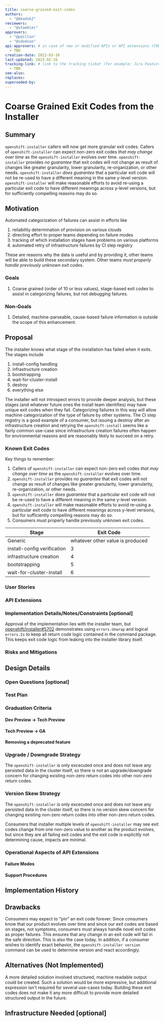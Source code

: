 ```yaml
---
title: coarse-grained-exit-codes
authors:
  - "@deadsk2"
reviewers:
  - "@staebler"
approvers:
  - "@pdillon"
  - "@sdodson"
api-approvers: # in case of new or modified APIs or API extensions (CRDs, aggregated apiservers, webhooks, finalizers)
  - TBD
creation-date: 2022-03-16
last-updated: 2023-02-16
tracking-link: # link to the tracking ticket (for example: Jira Feature or Epic ticket) that corresponds to this enhancement
  - TBD
see-also:
replaces:
superseded-by:
---
```


# Coarse Grained Exit Codes from the Installer

## Summary

`openshift-installer` callers will now get more granular exit codes.
Callers of `openshift-installer` can expect non-zero exit codes *that may change over time* as
the `openshift-installer` evolves over time.
`openshift-installer` provides *no guarantee* that exit codes will not change as result of changes like
greater granularity, lower granularity, re-organization, or other needs.
`openshift-installer` *does guarantee* that a particular exit code will not be re-used to have a
different meaning in the same y-level version.
`openshift-installer` will make reasonable efforts to avoid re-using a particular exit code to have
different meanings across y-level versions, but for sufficiently compelling reasons may do so.

## Motivation

Automated categorization of failures can assist in efforts like
1. reliability determination of provision on various clouds
2. directing effort to proper teams depending on failure modes
3. tracking of which installation stages have problems on various platforms
4. automated retry of infrastructure failures by CI step registry

These are reasons why the data is useful and by providing it, other teams will be able to build these
secondary system.
Other teams *must properly handle previously unknown exit codes*.

### Goals

1. Coarse grained (order of 10 or less values), stage-based exit codes to assist in categorizing
   failures, but not debugging failures.

### Non-Goals

1. Detailed, machine-parseable, cause-based failure information is outside the scope of this enhancement.

## Proposal

The installer knows what stage of the installation has failed when it exits.
The stages include
1. install-config handling
2. infrastructure creation
3. bootstrapping
4. wait-for-cluster-install
5. destroy
6. everything else

The installer will not introspect errors to provide deeper analysis, but these stages (and whatever future
ones the install team identifies) may have unique exit codes when they fail.
Categorizing failures in this way will allow machine categorization of the type of failure by other systems.
The CI step registry is a good example of a consumer, but issuing a destroy after an infrastructure creation
and retrying the `openshift-install` seems like a fairly common use-case since infrastructure creation
failures often happen for environmental reasons and are reasonably likely to succeed on a retry.

### Known Exit Codes

Key things to remember:
1. Callers of `openshift-installer` can expect non-zero exit codes *that may change over time* as
   the `openshift-installer` evolves over time.
2. `openshift-installer` provides *no guarantee* that exit codes will not change as result of changes like
   greater granularity, lower granularity, re-organization, or other needs.
3. `openshift-installer` *does guarantee* that a particular exit code will not be re-used to have a
   different meaning in the same y-level version.
4. `openshift-installer` will make reasonable efforts to avoid re-using a particular exit code to have
   different meanings across y-level versions, but for sufficiently compelling reasons may do so.
5. Consumers must properly handle previously unknown exit codes.

| Stage | Exit Code |
| --- | --- |
| Generic | whatever other value is produced |
| install-config verification | 3 |
| infrastructure creation | 4 |
| bootstrapping | 5 |
| wait-for-cluster-install | 6 |

### User Stories

### API Extensions

### Implementation Details/Notes/Constraints [optional]

Approval of the implementation lies with the installer team, but [openshift/installer#5702](https://github.com/openshift/installer/pull/5702)
demonstrates using `errors.Unwrap` and logical `errors.Is` to keep all return code logic contained in the command package.
This keeps exit code logic from leaking into the installer library itself.

### Risks and Mitigations

## Design Details

### Open Questions [optional]

### Test Plan

### Graduation Criteria

#### Dev Preview -> Tech Preview

#### Tech Preview -> GA

#### Removing a deprecated feature

### Upgrade / Downgrade Strategy

The `openshift-installer` is only excecuted once and does not leave any persisted data
in the cluster itself, so there is not an upgrade/downgrade concern for changing
existing non-zero return codes into other non-zero return codes.

### Version Skew Strategy

The `openshift-installer` is only excecuted once and does not leave any persisted data
in the cluster itself, so there is no version skew concern for changing
existing non-zero return codes into other non-zero return codes.

Consumers that installer multiple levels of `openshift-installer` may see exit codes
change from one non-zero value to another as the product evolves, but since they are all
failing exit codes and the exit code is explicitly not determining cause, impacts are minimal.

### Operational Aspects of API Extensions

#### Failure Modes

#### Support Procedures

## Implementation History

## Drawbacks

Consumers may expect to "pin" an exit code forever.
Since consumers know that our product evolves over time and since our exit codes are based on stages, not symptoms,
consumers must always handle novel exit codes as proper failures.
This ensures that any change in an exit code will fail in the safe direction.
This is also the case today.
In addition, if a consumer wishes to identify exact behavior, the `openshift-installer version` command
can be used to determine version and react accordingly.

## Alternatives (Not Implemented)

A more detailed solution involved structured, machine readable output could be created.
Such a solution would be more expressive, but additional expression isn't required for several use-cases today.
Building these exit codes does not make it any more difficult to provide more detailed structured output in the future.

## Infrastructure Needed [optional]

